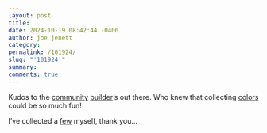 ```yaml
---
layout: post
title: 
date: 2024-10-19 08:42:44 -0400
author: joe jenett
category: 
permalink: /101924/
slug: "'101924'"
summary: 
comments: true
---
```

Kudos to the <a title="32-Bit Cafe" href="https://discourse.32bit.cafe/">community</a> <a href="https://xandra.cc/">builder</a>’s out there. Who knew that collecting <a href="https://pantson.xandra.cc/">colors</a> could be so much fun!

I’ve collected a <a href="https://bulltown.joejenett.com/pantson/">few</a> myself, thank you...

<a href="https://brid.gy/publish/mastodon"></a>